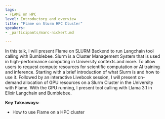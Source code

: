 ```yaml
---
tags:
- FLAME on HPC
level: Introductory and overview
title: "Flame on Slurm HPC Cluster"
speakers:
- _participants/marc-nickert.md

---
```

In this talk, I will present Flame on SLURM Backend to run Langchain tool calling with Bumblebee.
Slurm is a Cluster Management System that is used in high-performance computing in University contexts and more.
To allow users to request compute resources for scientific computation or AI training and inference.
Starting with a brief introduction of what Slurm is and how to use it.
Followed by an interactive Livebook session, I will present on-demand allocation of GPU resources on a Slurm Cluster in the University with Flame.
With the GPU running, I present tool calling with Llama 3.1 in Elixir Langchain and Bumblebee.

**Key Takeaways:**
- How to use Flame on a HPC cluster
